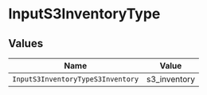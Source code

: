 # InputS3InventoryType


## Values

| Name                              | Value                             |
| --------------------------------- | --------------------------------- |
| `InputS3InventoryTypeS3Inventory` | s3_inventory                      |